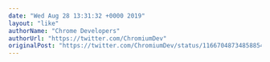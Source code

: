 ```yaml
---
date: "Wed Aug 28 13:31:32 +0000 2019"
layout: "like"
authorName: "Chrome Developers"
authorUrl: "https://twitter.com/ChromiumDev"
originalPost: "https://twitter.com/ChromiumDev/status/1166704873485885440"
---
```

